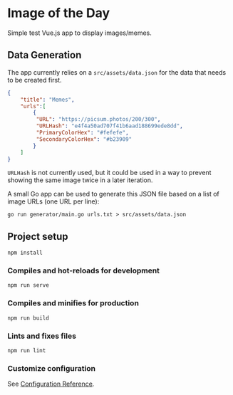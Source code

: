 # Image of the Day

Simple test Vue.js app to display images/memes.

## Data Generation
The app currently relies on a `src/assets/data.json` for the data that needs to be created first.

```json
{
    "title": "Memes",
    "urls":[
        {
         "URL": "https://picsum.photos/200/300",
         "URLHash": "e4f4a50ad707f41b6aad188699ede8dd",
         "PrimaryColorHex": "#fefefe",
         "SecondaryColorHex": "#b23909"
        }
    ]
}
```

`URLHash` is not currently used, but it could be used in a way to prevent showing the same image twice in a later iteration.

A small Go app can be used to generate this JSON file based on a list of image URLs (one URL per line):

```
go run generator/main.go urls.txt > src/assets/data.json
```

## Project setup
```
npm install
```

### Compiles and hot-reloads for development
```
npm run serve
```

### Compiles and minifies for production
```
npm run build
```

### Lints and fixes files
```
npm run lint
```

### Customize configuration
See [Configuration Reference](https://cli.vuejs.org/config/).
